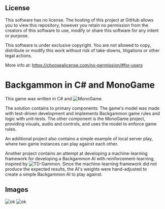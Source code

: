 ## License

This software has no license. The hosting of this project at GitHub allows you to view this repository, however you retain no permission from the creators of this software to use, modify or share this software for any intent or purpose.

This software is under exclusive copyright. You are not allowed to copy, distribute or modify this work without risk of take-downs, litigations or other legal actions.

More info at: https://choosealicense.com/no-permission/#for-users


# Backgammon in C# and MonoGame
This game was written in C# and ![MonoGame](https://www.monogame.net/).

The solution contains to primary components: The game's model was made with test-driven development and implements Backgammon game rules and logic with unit-tests. The other component is the MonoGame project, providing visuals, audio and controls, and uses the model to enforce game rules.

An additional project also contains a simple example of local server play, where two game instances can play against each other.

Another project contains an attempt at developing a machine-learning framework for developing a Backgammon AI with reinforcement-learning, inspired by ![TD-Gammon](https://en.wikipedia.org/wiki/TD-Gammon). Since the machine-learning framework did not produce the expected results, the AI's weights were hand-adjusted to create a simple Backgammon AI to play against.


## Images

![ok](https://imgur.com/UpLRdeW.png)
![ok](https://imgur.com/ekOaTYC.png)
